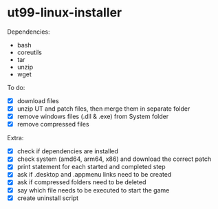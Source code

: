 # ut99-linux-installer

Dependencies:
- bash
- coreutils
- tar
- unzip
- wget

To do:
- [X] download files
- [X] unzip UT and patch files, then merge them in separate folder
- [X] remove windows files (.dll & .exe) from System folder
- [X] remove compressed files

Extra:
- [X] check if dependencies are installed
- [X] check system (amd64, arm64, x86) and download the correct patch
- [X] print statement for each started and completed step
- [X] ask if .desktop and .appmenu links need to be created
- [X] ask if compressed folders need to be deleted
- [X] say which file needs to be executed to start the game
- [X] create uninstall script
